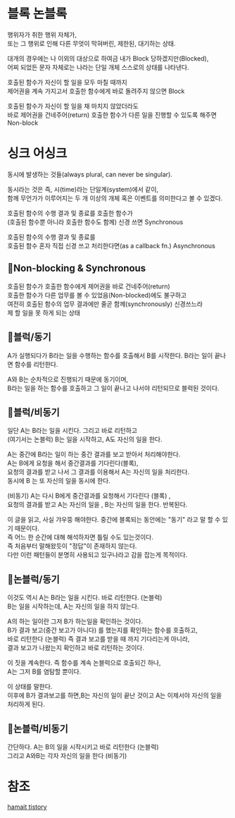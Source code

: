# 블록 논블록
행위자가 취한 행위 자체가,  
또는 그 행위로 인해 다른 무엇이 막혀버린, 제한된, 대기하는 상태.

대개의 경우에는 나 이외의 대상으로 하여금 내가 Block 당하겠지만(Blocked),  
어찌 되었든 문자 자체로는 나라는 단일 개체 스스로의 상태를 나타낸다.

호출된 함수가 자신이 할 일을 모두 마칠 때까지  
제어권을 계속 가지고서 호출한 함수에게 바로 돌려주지 않으면 Block

호출된 함수가 자신이 할 일을 채 마치지 않았더라도  
바로 제어권을 건네주어(return) 호출한 함수가 다른 일을 진행할 수 있도록 해주면 Non-block



# 싱크 어싱크
동시에 발생하는 것들(always plural, can never be singular).

동시라는 것은 즉, 시(time)라는 단일계(system)에서 같이,  
함께 무언가가 이루어지는 두 개 이상의 개체 혹은 이벤트를 의미한다고 볼 수 있겠다.

호출된 함수의 수행 결과 및 종료를 호출한 함수가  
(호출된 함수뿐 아니라 호출한 함수도 함께) 신경 쓰면 Synchronous

호출된 함수의 수행 결과 및 종료를  
호출된 함수 혼자 직접 신경 쓰고 처리한다면(as a callback fn.) Asynchronous


## 🔖Non-blocking & Synchronous
호출된 함수가 호출한 함수에게 제어권을 바로 건네주어(return)  
호출한 함수가 다른 업무를 볼 수 있었음(Non-blocked)에도 불구하고  
여전히 호출된 함수의 업무 결과에만 줄곧 함께(synchronously) 신경쓰느라  
제 할 일을 못 하게 되는 상태


## 🔖블럭/동기 
A가 실행되다가 B라는 일을 수행하는 함수를 호출해서 B를 시작한다. 
B라는 일이 끝나면 함수를 리턴한다.  

A와 B는 순차적으로 진행되기 때문에 동기이며,  
B라는 일을 하는 함수를 호출하고 그 일이 끝나고 나서야 리턴되므로 블럭된 것이다.


## 🔖블럭/비동기 
일단 A는 B라는 일을 시킨다. 그리고 바로 리턴하고  
(여기서는 논블럭)  B는 일을 시작하고, A도 자신의 일을 한다.  

A는 중간에 B라는 일이 하는 중간 결과를 보고 받아서 처리해야한다.  
A는 B에게 요청을 해서 중간결과를 기다린다(블록),   
요청의 결과를 받고 나서 그 결과를 이용해서 A는 자신의 일을 처리한다.  
동시에 B 는 또 자신의 일을 동시에 한다. 

(비동기) A는 다시 B에게 중간결과를 요청해서 기다린다 (블록) ,  
요청의 결과를 받고 A는 자신의 일을 , B는 자신의 일을 한다. 반복된다.  

이 글을 읽고, 사실 갸우뚱 해야한다. 중간에 블록되는 동안에는 "동기" 라고 말 할 수 있기 때문이다.    
즉 어느 한 순간에 대해 해석하자면 틀릴 수도 있는것이다.   
즉 처음부터 말해왔듯이 "정답"이 존재하지 않는다.   
다만 이런 패턴들이 분명히 사용되고 있구나라고 감을 잡는게 목적이다.



## 🔖논블럭/동기 
이것도 역시 A는 B라는 일을 시킨다. 바로 리턴한다. (논블럭)   
B는 일을 시작하는데, A는 자신의 일을 하지 않는다.   

A의 하는 일이란 그저 B가 하는일을 확인하는 것이다.  
B가 결과 보고(중간 보고가 아니다) 를 했는지를 확인하는 함수를 호출하고,   
바로 리턴한다 (논블럭) 즉 결과 보고를 받을 때 까지 기다리는게 아니라,  
결과 보고가 나왔는지 확인하고 바로 리턴하는 것이다.   

이 짓을 계속한다. 즉 함수를 계속 논블럭으로 호출되긴 하나,  
A는 그저 B를 염탐할 뿐이다.  

이 상태를 말한다.  
이후에 B가 결과보고를 하면,B는 자신의 일이 끝난 것이고 A는 이제서야 자신의 일을 처리하게 된다.

## 🔖논블럭/비동기 
간단하다. A는 B의 일을 시작시키고 바로 리턴한다 (논블럭)  
그리고 A와B는 각자 자신의 일을 한다 (비동기) 



# 참조
[hamait tistory](https://hamait.tistory.com/930)
